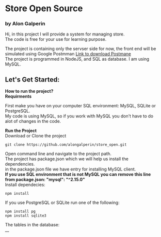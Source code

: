 # Store Open Source  
### by Alon Galperin
  
Hi, in this project I will provide a system for managing store.  
The code is free for your use for learning purpose.  
  
The project is containing only the servser side for now, the front end will be simulated using Google Postmman [Link to download Postmane](https://chrome.google.com/webstore/detail/postman/fhbjgbiflinjbdggehcddcbncdddomop)  
The project is programmed in NodeJS, and SQL as database. I am using MySQL.  
  
## Let's Get Started:  
  
__How to run the project?__  
__**Requirments**__  
   
First make you have on your computer SQL environment: MySQL, SQLite or PostgreSQL.  
My code is using MySQL, so if you work with MySQL you don't have to do alot of changes in the code.  

__**Run the Project**__  
Download or Clone the project  
```
git clone https://github.com/alongalperin/store_open.git
```
Open command line and navigate to the project path.  
The project has package.json which we will help us install the dependencies.  
in the package.json file we have entry for installing MySQL client.  
**If you use SQL environment that is not MySQL you can remove this line from package.json: "mysql": "^2.15.0"**  
Install dependecies:
```
npm install
```
If you use PostgreSQL or SQLite run one of the following:
```
npm install pg
npm install sqlite3
```

The tables in the database:  
__
